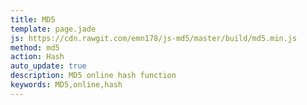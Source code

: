 ```yaml
---
title: MD5
template: page.jade
js: https://cdn.rawgit.com/emn178/js-md5/master/build/md5.min.js
method: md5
action: Hash
auto_update: true
description: MD5 online hash function
keywords: MD5,online,hash
---
```

